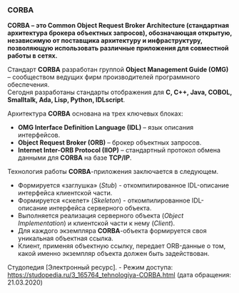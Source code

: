 ### CORBA
**CORBA – это Common Object Request Broker Architecture (стандартная архитектура брокера объектных запросов), обозначающая открытую, независимую от поставщика архитектуру и инфраструктуру, позволяющую использовать различные приложения для совместной работы в сетях.**

Стандарт **CORBA** разработан группой **Object Management Guide (OMG)** – сообществом ведущих фирм производителей программного обеспечения.  
Сегодня разработаны стандарты отображения для **C, C++, Java, COBOL, Smalltalk, Ada, Lisp, Python, IDLscript**.  

Архитектура **CORBA** основана на трех ключевых блоках:

* **OMG Interface Definition Language (IDL)** – язык описания интерфейсов.  
* **Object Request Broker (ORB)** – брокер объектных запросов.  
* **Internet Inter-ORB Protocol (IIOP)** – стандартный протокол обмена данными для **CORBA** на базе **TCP/IP**.

Технология работы **CORBA**-приложения заключается в следующем.

* Формируется «заглушка» (*Stub*) - откомпилированное IDL-описание интерфейса клиентской части.  
* Формируется «скелет» (*Skeleton*) - откомпилированное IDL-описание интерфейса серверного объекта.  
* Выполняется реализация серверного объекта (*Object Implementation*) и клиентской части к нему (*Client*).  
* Для каждого экземпляра **CORBA**-объекта формируется своя уникальная объектная ссылка.  
* Клиент, применяя объектную ссылку, передает ORB-данные о том, какой именно экземпляр объекта должен быть задействован. 

Студопедия [Электронный ресурс]. - Режим доступа: https://studopedia.ru/3_165764_tehnologiya-CORBA.html (дата обращения: 21.03.2020)
